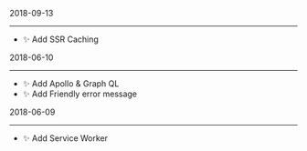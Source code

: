 2018-09-13

---

- ✨ Add SSR Caching

2018-06-10

---

- ✨ Add Apollo & Graph QL
- ✨ Add Friendly error message

2018-06-09

---

- ✨ Add Service Worker
